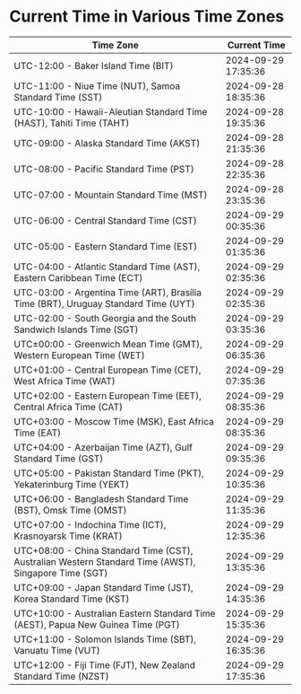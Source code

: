 # Current Time in Various Time Zones

| Time Zone | Current Time |
|-----------|--------------|
| UTC-12:00 - Baker Island Time (BIT) | 2024-09-29 17:35:36 |
| UTC-11:00 - Niue Time (NUT), Samoa Standard Time (SST) | 2024-09-28 18:35:36 |
| UTC-10:00 - Hawaii-Aleutian Standard Time (HAST), Tahiti Time (TAHT) | 2024-09-28 19:35:36 |
| UTC-09:00 - Alaska Standard Time (AKST) | 2024-09-28 21:35:36 |
| UTC-08:00 - Pacific Standard Time (PST) | 2024-09-28 22:35:36 |
| UTC-07:00 - Mountain Standard Time (MST) | 2024-09-28 23:35:36 |
| UTC-06:00 - Central Standard Time (CST) | 2024-09-29 00:35:36 |
| UTC-05:00 - Eastern Standard Time (EST) | 2024-09-29 01:35:36 |
| UTC-04:00 - Atlantic Standard Time (AST), Eastern Caribbean Time (ECT) | 2024-09-29 02:35:36 |
| UTC-03:00 - Argentina Time (ART), Brasília Time (BRT), Uruguay Standard Time (UYT) | 2024-09-29 02:35:36 |
| UTC-02:00 - South Georgia and the South Sandwich Islands Time (SGT) | 2024-09-29 03:35:36 |
| UTC±00:00 - Greenwich Mean Time (GMT), Western European Time (WET) | 2024-09-29 06:35:36 |
| UTC+01:00 - Central European Time (CET), West Africa Time (WAT) | 2024-09-29 07:35:36 |
| UTC+02:00 - Eastern European Time (EET), Central Africa Time (CAT) | 2024-09-29 08:35:36 |
| UTC+03:00 - Moscow Time (MSK), East Africa Time (EAT) | 2024-09-29 08:35:36 |
| UTC+04:00 - Azerbaijan Time (AZT), Gulf Standard Time (GST) | 2024-09-29 09:35:36 |
| UTC+05:00 - Pakistan Standard Time (PKT), Yekaterinburg Time (YEKT) | 2024-09-29 10:35:36 |
| UTC+06:00 - Bangladesh Standard Time (BST), Omsk Time (OMST) | 2024-09-29 11:35:36 |
| UTC+07:00 - Indochina Time (ICT), Krasnoyarsk Time (KRAT) | 2024-09-29 12:35:36 |
| UTC+08:00 - China Standard Time (CST), Australian Western Standard Time (AWST), Singapore Time (SGT) | 2024-09-29 13:35:36 |
| UTC+09:00 - Japan Standard Time (JST), Korea Standard Time (KST) | 2024-09-29 14:35:36 |
| UTC+10:00 - Australian Eastern Standard Time (AEST), Papua New Guinea Time (PGT) | 2024-09-29 15:35:36 |
| UTC+11:00 - Solomon Islands Time (SBT), Vanuatu Time (VUT) | 2024-09-29 16:35:36 |
| UTC+12:00 - Fiji Time (FJT), New Zealand Standard Time (NZST) | 2024-09-29 17:35:36 |
